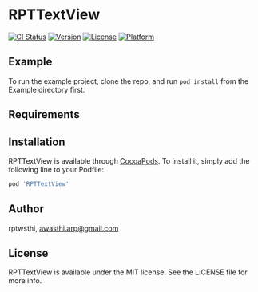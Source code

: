 # RPTTextView

[![CI Status](https://img.shields.io/travis/rptwsthi/RPTTextView.svg?style=flat)](https://travis-ci.org/rptwsthi/RPTTextView)
[![Version](https://img.shields.io/cocoapods/v/RPTTextView.svg?style=flat)](https://cocoapods.org/pods/RPTTextView)
[![License](https://img.shields.io/cocoapods/l/RPTTextView.svg?style=flat)](https://cocoapods.org/pods/RPTTextView)
[![Platform](https://img.shields.io/cocoapods/p/RPTTextView.svg?style=flat)](https://cocoapods.org/pods/RPTTextView)

## Example

To run the example project, clone the repo, and run `pod install` from the Example directory first.

## Requirements

## Installation

RPTTextView is available through [CocoaPods](https://cocoapods.org). To install
it, simply add the following line to your Podfile:

```ruby
pod 'RPTTextView'
```

## Author

rptwsthi, awasthi.arp@gmail.com

## License

RPTTextView is available under the MIT license. See the LICENSE file for more info.
